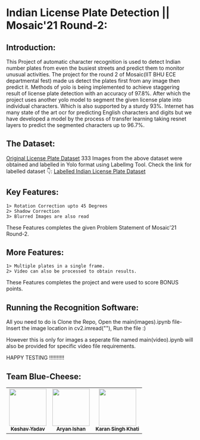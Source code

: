 # Indian License Plate Detection || Mosaic'21 Round-2:
## Introduction:
This Project of automatic character recognition is used to detect Indian number plates from even the busiest streets and predict them to monitor unusual activities.
The project for the round 2 of Mosaic(IIT BHU ECE departmental fest) made us detect the plates first from any image then predict it. Methods of yolo is being implemented to achieve staggering result of license plate detection with an accuracy of 97.8%.
After which the project uses another yolo model to segment the given license plate into individual characters. Which is also supported by a sturdy 93%.
Internet has many state of the art ocr for predicting English characters and digits but we have developed a model by the process of transfer learning taking resnet layers to predict the segmented characters up to 96.7%.

## The Dataset:
[Original License Plate Dataset](https://www.kaggle.com/thamizhsterio/indian-license-plates "LP dataset")
333 Images from the above dataset were obtained and labelled in Yolo format using LabelImg Tool.
Check the link for labelled dataset 👇:
[Labelled Indian License Plate Dataset](https://www.kaggle.com/thekeh/indian-license-plate-letter-segmentation-dataset "Labelled Dataset")

## Key Features:
	1> Rotation Correction upto 45 Degrees
	2> Shadow Correction 
	3> Blurred Images are also read
These Features completes the given Problem Statement of Mosaic'21 Round-2.

## More Features:
	1> Multiple plates in a single frame.
	2> Video can also be processed to obtain results.
These Features completes the project and were used to score BONUS points.
	
## Running the Recognition Software:
All you need to do is Clone the Repo, Open the main(images).ipynb file-
Insert the image location in cv2.imread("<location>"),
Run the file :)
  
However this is only for images a seperate file named main(video).ipynb
  will also be provided for specific video file requirements.

HAPPY TESTING !!!!!!!!!!



## Team Blue-Cheese:

<table>
   <td align="center">
      <a href="https://github.com/TheKeH20">
         <img src="https://avatars.githubusercontent.com/u/60650819?v=4" width="100px;" alt=""/>
         <br />
         <sub>
            <b>Keshav Yadav</b>
         </sub>
      </a>
      <br />
   </td>
   <td align="center">
      <a href="https://github.com/aryanishan1001">
         <img src="https://avatars.githubusercontent.com/u/54237311?v=4" width="100px;" alt=""/>
         <br />
         <sub>
            <b>Aryan Ishan</b>
         </sub>
      </a>
      <br />
   </td>
   <td align="center">
      <a href="https://github.com/karanskhati">
         <img src="https://avatars.githubusercontent.com/u/77573210?v=4" width="100px;" alt=""/>
         <br />
         <sub>
            <b>Karan Singh Khati</b>
         </sub>
      </a>
      <br />
   </td>
</table>
